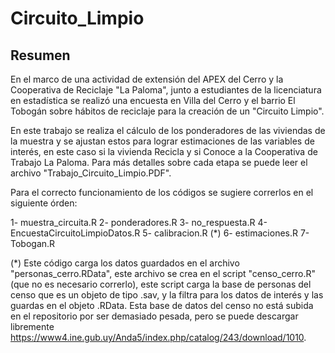 # Circuito_Limpio

## Resumen

En el marco de una actividad de extensión del APEX del Cerro y la Cooperativa de Reciclaje "La Paloma", junto a estudiantes de la licenciatura en estadística se realizó una encuesta en Villa del Cerro y el barrio El Tobogán sobre hábitos de reciclaje para la creación de un "Circuito Limpio".

En este trabajo se realiza el cálculo de los ponderadores de las viviendas de la muestra y se ajustan estos para lograr estimaciones de las variables de interés, en este caso si la vivienda Recicla y si Conoce a la Cooperativa de Trabajo La Paloma. Para más detalles sobre cada etapa se puede leer el archivo "Trabajo_Circuito_Limpio.PDF".

Para el correcto funcionamiento de los códigos se sugiere correrlos en el siguiente órden:

1- muestra_circuita.R
2- ponderadores.R
3- no_respuesta.R
4- EncuestaCircuitoLimpioDatos.R
5- calibracion.R (*)
6- estimaciones.R
7- Tobogan.R

(*) Este código carga los datos guardados en el archivo "personas_cerro.RData", este archivo se crea en el script "censo_cerro.R" (que no es necesario correrlo), este script carga la base de personas del censo que es un objeto de tipo .sav, y la filtra para los datos de interés y las guardas en el objeto .RData. Esta base de datos del censo no está subida en el repositorio por ser demasiado pesada, pero se puede descargar libremente https://www4.ine.gub.uy/Anda5/index.php/catalog/243/download/1010.

